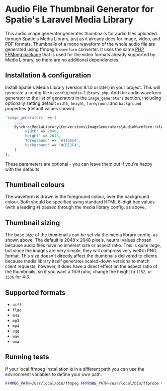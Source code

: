 # Audio File Thumbnail Generator for Spatie's Laravel Media Library

This audio image generator generates thumbnails for audio files uploaded through Spatie's Media Library, just as it already does for image, video, and PDF formats.
Thumbnails of a mono waveform of the whole audio file are generated using ffmpeg's `waveform` converter. It uses the same [PHP FFMpeg package](https://packagist.org/packages/php-ffmpeg/php-ffmpeg) that is used for the video formats already supported by Media Library, so there are no additional dependencies.

## Installation & configuration
Install Spatie's Media Library (version 9.1.0 or later) in your project. This will generate a config file in `config/media-library.php`. Add the audio waveform generator to the list of generators in the `image_generators` section, including optionally setting default `width`, `height`, `foreground` and `background` properties (default values shown):

```php
'image_generators' => [
    ...,
    Synchro\MediaLibrary\Conversions\ImageGenerators\AudioWaveform::class => [
        'width' => 2048,
        'height' => 2048,
        'foreground' => '#113554',
        'background' => '#CBE2F4',
    ]
],
```

These parameters are optional - you can leave them out if you're happy with the defaults.

## Thumbnail colours
The waveform is drawn in the foreground colour, over the background colour. Both should be specified using standard HTML 6-digit hex values (with a leading `#`) passed through the media library config, as above.

## Thumbnail sizing
The base size of the thumbnails can be set via the media library config, as shown above. The default is 2048 x 2048 pixels, neutral values chosen because audio files have no inherent size or aspect ratio. This is quite large, but since the images are very simple, they will compress very well in PNG format.
This size doesn't directly affect the thumbnails delivered to clients because media library itself generates scaled-down versions to match client requests, however, it does have a direct effect on the aspect ratio of the thumbnails, so if you want a 16:9 ratio, change the height to `1152`, or `1536` for 4:3. 

## Supported formats

* `aiff`
* `flac`
* `m4a`
* `mp3`
* `mp4`
* `ogg`
* `wav`
* `wma`

## Running tests

If your local ffmpeg installation is in a different path you can use the environment variables to define your own path.

```bash
FFMPEG_PATH=/usr/local/bin/ffmpeg FFPROBE_PATH=/usr/local/bin/ffprobe vendor/bin/phpunit
```